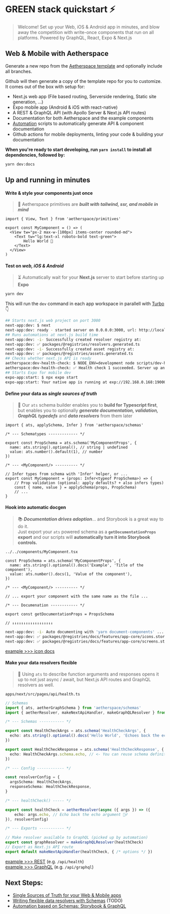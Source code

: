 # GREEN stack quickstart ⚡

> Welcome! Set up your Web, iOS & Android app in minutes, and blow away the competition with write-once components that run on all platforms. Powered by GraphQL, React, Expo & Next.js

## Web & Mobile with Aetherspace

Generate a new repo from the [Aetherspace template](https://github.com/Aetherspace/green-stack-starter) and optionally include all branches.

Github will then generate a copy of the template repo for you to customize.
It comes out of the box with setup for:

- Next.js web app (File based routing, Serverside rendering, Static site generation, ...)
- Expo mobile app (Android & iOS with react-native)
- A REST & GraphQL API (with Apollo Server & Next.js API routes)
- Documentation for both Aetherspace and the example components
- [Automation](/packages/@registries/README.md) scripts to automatically generate API & component documentation
- Github actions for mobile deployments, linting your code & building your documentation

**When you're ready to start developing, run `yarn install` to install all dependencies, followed by:**

```bash
yarn dev:docs
```

## Up and running in minutes

#### Write & style your components just once

> 💚 Aetherspace primitives are ___built with tailwind, ssr, and mobile in mind___

```tsx
import { View, Text } from 'aetherspace/primitives'

export const MyComponent = () => (
  <View tw="px-2 max-w-[100px] items-center rounded-md">
    <Text tw="lg:text-xl roboto-bold text-green">
        Hello World 👋
    </Text>
  </View>
)
```

#### Test on _web, iOS & Android_

> ⏳ Automatically wait for your **Next.js** server to start before starting up **Expo**

```bash
yarn dev
```

This will run the `dev` command in each app workspace in parallell with [Turbo](https://turbo.build/repo) 👇

```bash
## Starts next.js web project on port 3000
next-app:dev: $ next
next-app:dev: ready - started server on 0.0.0.0:3000, url: http://localhost:3000
## Runs automations at next.js build time
next-app:dev: -i- Successfully created resolver registry at: 
next-app:dev: ✅ packages/@registries/resolvers.generated.ts
next-app:dev: -i- Successfully created asset registry at:
next-app:dev: ✅ packages/@registries/assets.generated.ts
## Checks whether next.js API is ready
aetherspace:dev-health-check: $ NODE_ENV=development node scripts/dev-health-check
aetherspace:dev-health-check: ✅ Health check 1 succeeded. Server up and running.
## Starts Expo for mobile dev
expo-app:start: $ npx expo start
expo-app:start: Your native app is running at exp://192.168.0.168:19000
```

#### Define your data as _single sources of truth_

> 📐 Our `ats` schema builder enables you to __build for Typescript first__, but enables you to optionally ___generate documentation, validation, GraphQL typedefs___ and ___data resolvers___ from them later

```tsx
import { ats, applySchema, Infer } from 'aetherspace/schemas'

/* --- Schematypes ------------- */

export const PropSchema = ats.schema('MyComponentProps', {
  name: ats.string().optional(), // string | undefined
  value: ats.number().default(1), // number
})

/* --- <MyComponent/> ---------- */

// Infer types from schema with 'Infer' helper, or ...
export const MyComponent = (props: Infer<typeof PropSchema>) => {
    // Prop validation (optional: apply defaults? + also infers types)
    const { name, value } = applySchema(props, PropSchema)
    // ...
}
```

#### Hook into automatic docgen

> 📚 ___Documentation drives adoption___... and Storybook is a great way to do it.  
> Just export your `ats` powered schema as a __`getDocumentationProps` export__ and our scripts will __automatically turn it into Storybook controls.__

`../../components/MyComponent.tsx`

```tsx
const PropSchema = ats.schema('MyComponentProps', {
  name: ats.string().optional().docs('Example', 'Title of the component'),
  value: ats.number().docs(1, 'Value of the component'),
})

/* --- <MyComponent/> ---------- */

// ... export your component with the same name as the file ...

/* --- Documenation ------------ */

export const getDocumentationProps = PropsSchema
```

`// ↓↓↓↓↓↓↓↓↓↓↓↓↓↓↓↓↓↓`

```bash
next-app:dev: -i- Auto documenting with 'yarn document-components' ...
next-app:dev: ✅ packages/@registries/docs/features/app-core/icons.stories.mdx
next-app:dev: ✅ packages/@registries/docs/features/app-core/screens.stories.mdx
```

[example >>> icon docs](https://main--62c9a236ee16e6611d719e94.chromatic.com/?path=/docs/features-app-core-icons)

#### Make your data resolvers flexible

> 💪 Using `ats` to describe function arguments and responses opens it up to not just async / await, but Next.js API routes and GraphQL resolvers as well.

`apps/next/src/pages/api/health.ts`

```ts
// Schemas
import { ats, aetherGraphSchema } from 'aetherspace/schemas'
import { aetherResolver, makeNextApiHandler, makeGraphQLResolver } from 'aetherspace/utils/serverUtils'

/* --- Schemas ----------- */

export const HealthCheckArgs = ats.schema('HealthCheckArgs', {
  echo: ats.string().optional().docs('Hello World', 'Echoes back the echo argument'),
})

export const HealthCheckResponse = ats.schema('HealthCheckResponse', {
  echo: HealthCheckArgs.schema.echo, // <- You can reuse schema definitions 👀
})

/* --- Config ------------ */

const resolverConfig = {
  argsSchema: HealthCheckArgs,
  responseSchema: HealthCheckResponse,
}

/* --- healthCheck() ----- */

export const healthCheck = aetherResolver(async ({ args }) => ({
    echo: args.echo, // Echo back the echo argument 🤷‍♂️
}), resolverConfig)

/* --- Exports ----------- */

// Make resolver available to GraphQL (picked up by automation)
export const graphResolver = makeGraphQLResolver(healthCheck)
// Export as Next.js API route
export default makeNextApiHandler(healthCheck, { /* options */ })
```

[example >>> REST](https://aetherspace-green-stack-starter.vercel.app/api/health) (e.g. `/api/health`)  
[example >>> GraphQL](https://aetherspace-green-stack-starter.vercel.app/api/graphql) (e.g. `/api/graphql`)

## Next Steps:

- [Single Sources of Truth for your Web & Mobile apps](/packages/@aetherspace/schemas/README.md)
- [Writing flexible data resolvers with Schemas]() (TODO)
- [Automation based on Schemas: Storybook & GraphQL](/packages/@registries/README.md)
